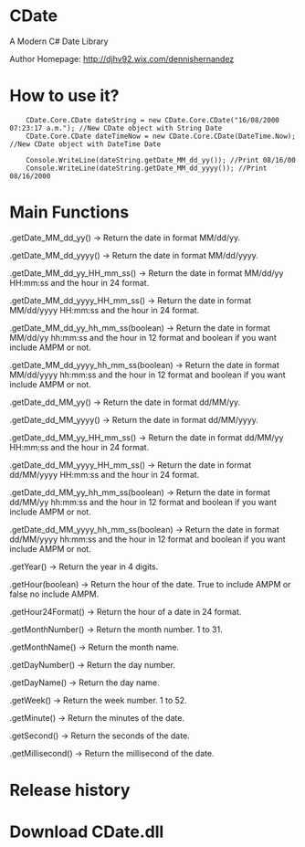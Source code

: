 CDate
=====

A Modern C# Date Library

Author Homepage:      http://djhv92.wix.com/dennishernandez<br />

How to use it?
==============

        CDate.Core.CDate dateString = new CDate.Core.CDate("16/08/2000 07:23:17 a.m."); //New CDate object with String Date
		CDate.Core.CDate dateTimeNow = new CDate.Core.CDate(DateTime.Now); //New CDate object with DateTime Date
		
        Console.WriteLine(dateString.getDate_MM_dd_yy()); //Print 08/16/00 
		Console.WriteLine(dateString.getDate_MM_dd_yyyy()); //Print 08/16/2000
	    
Main Functions
=============
.getDate_MM_dd_yy() -> Return the date in format MM/dd/yy.

.getDate_MM_dd_yyyy() -> Return the date in format MM/dd/yyyy.

.getDate_MM_dd_yy_HH_mm_ss() -> Return the date in format MM/dd/yy HH:mm:ss and the hour in 24 format.

.getDate_MM_dd_yyyy_HH_mm_ss() -> Return the date in format MM/dd/yyyy HH:mm:ss and the hour in 24 format.

.getDate_MM_dd_yy_hh_mm_ss(boolean) -> Return the date in format MM/dd/yy hh:mm:ss and the hour in 12 format and boolean if you want include AMPM or not.

.getDate_MM_dd_yyyy_hh_mm_ss(boolean) -> Return the date in format MM/dd/yyyy hh:mm:ss and the hour in 12 format and boolean if you want include AMPM or not.

.getDate_dd_MM_yy() -> Return the date in format dd/MM/yy.

.getDate_dd_MM_yyyy() -> Return the date in format dd/MM/yyyy.

.getDate_dd_MM_yy_HH_mm_ss() -> Return the date in format dd/MM/yy HH:mm:ss and the hour in 24 format.

.getDate_dd_MM_yyyy_HH_mm_ss() -> Return the date in format dd/MM/yyyy HH:mm:ss and the hour in 24 format.

.getDate_dd_MM_yy_hh_mm_ss(boolean) -> Return the date in format dd/MM/yy hh:mm:ss and the hour in 12 format and boolean if you want include AMPM or not.

.getDate_dd_MM_yyyy_hh_mm_ss(boolean) -> Return the date in format dd/MM/yyyy hh:mm:ss and the hour in 12 format and boolean if you want include AMPM or not.

.getYear() -> Return the year in 4 digits.

.getHour(boolean) -> Return the hour of the date. True to include AMPM or false no include AMPM.

.getHour24Format() -> Return the hour of a date in 24 format.

.getMonthNumber() -> Return the month number. 1 to 31.

.getMonthName() -> Return the month name.

.getDayNumber() -> Return the day number.

.getDayName() -> Return the day name.

.getWeek() -> Return the week number. 1 to 52.

.getMinute() -> Return the minutes of the date.

.getSecond() -> Return the seconds of the date.

.getMillisecond() -> Return the millisecond of the date.

Release history
======================


Download CDate.dll
=======================
